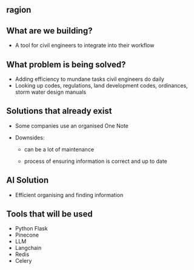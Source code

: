 ## ragion

## What are we building?

- A tool for civil engineers to integrate into their workflow

## What problem is being solved?

- Adding efficiency to mundane tasks civil engineers do daily
- Looking up codes, regulations, land development codes, ordinances, storm water design manuals

## Solutions that already exist

- Some companies use an organised One Note

- Downsides:

  - can be a lot of maintenance

  - process of ensuring information is correct and up to date

## AI Solution

- Efficient organising and finding information

## Tools that will be used

- Python Flask
- Pinecone
- LLM
- Langchain
- Redis
- Celery
